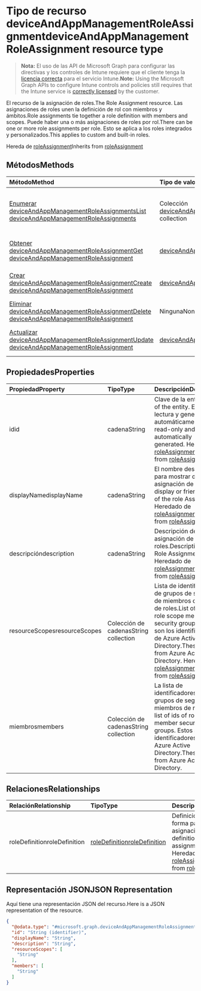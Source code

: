 # <a name="deviceandappmanagementroleassignment-resource-type"></a><span data-ttu-id="f9b2e-101">Tipo de recurso deviceAndAppManagementRoleAssignment</span><span class="sxs-lookup"><span data-stu-id="f9b2e-101">deviceAndAppManagementRoleAssignment resource type</span></span>

> <span data-ttu-id="f9b2e-102">**Nota:** El uso de las API de Microsoft Graph para configurar las directivas y los controles de Intune requiere que el cliente tenga la [licencia correcta](https://go.microsoft.com/fwlink/?linkid=839381) para el servicio Intune.</span><span class="sxs-lookup"><span data-stu-id="f9b2e-102">**Note:** Using the Microsoft Graph APIs to configure Intune controls and policies still requires that the Intune service is [correctly licensed](https://go.microsoft.com/fwlink/?linkid=839381) by the customer.</span></span>

<span data-ttu-id="f9b2e-103">El recurso de la asignación de roles.</span><span class="sxs-lookup"><span data-stu-id="f9b2e-103">The Role Assignment resource.</span></span> <span data-ttu-id="f9b2e-104">Las asignaciones de roles unen la definición de rol con miembros y ámbitos.</span><span class="sxs-lookup"><span data-stu-id="f9b2e-104">Role assignments tie together a role definition with members and scopes.</span></span> <span data-ttu-id="f9b2e-105">Puede haber una o más asignaciones de roles por rol.</span><span class="sxs-lookup"><span data-stu-id="f9b2e-105">There can be one or more role assignments per role.</span></span> <span data-ttu-id="f9b2e-106">Esto se aplica a los roles integrados y personalizados.</span><span class="sxs-lookup"><span data-stu-id="f9b2e-106">This applies to custom and built-in roles.</span></span>

<span data-ttu-id="f9b2e-107">Hereda de [roleAssignment](../resources/intune_rbac_roleassignment.md)</span><span class="sxs-lookup"><span data-stu-id="f9b2e-107">Inherits from [roleAssignment](../resources/intune_rbac_roleassignment.md)</span></span>

## <a name="methods"></a><span data-ttu-id="f9b2e-108">Métodos</span><span class="sxs-lookup"><span data-stu-id="f9b2e-108">Methods</span></span>
|<span data-ttu-id="f9b2e-109">Método</span><span class="sxs-lookup"><span data-stu-id="f9b2e-109">Method</span></span>|<span data-ttu-id="f9b2e-110">Tipo de valor devuelto</span><span class="sxs-lookup"><span data-stu-id="f9b2e-110">Return Type</span></span>|<span data-ttu-id="f9b2e-111">Descripción</span><span class="sxs-lookup"><span data-stu-id="f9b2e-111">Description</span></span>|
|:---|:---|:---|
|[<span data-ttu-id="f9b2e-112">Enumerar deviceAndAppManagementRoleAssignments</span><span class="sxs-lookup"><span data-stu-id="f9b2e-112">List deviceAndAppManagementRoleAssignments</span></span>](../api/intune_rbac_deviceandappmanagementroleassignment_list.md)|<span data-ttu-id="f9b2e-113">Colección [deviceAndAppManagementRoleAssignment](../resources/intune_rbac_deviceandappmanagementroleassignment.md)</span><span class="sxs-lookup"><span data-stu-id="f9b2e-113">[deviceAndAppManagementRoleAssignment](../resources/intune_rbac_deviceandappmanagementroleassignment.md) collection</span></span>|<span data-ttu-id="f9b2e-114">Enumere las propiedades y las relaciones de los objetos [deviceAndAppManagementRoleAssignment](../resources/intune_rbac_deviceandappmanagementroleassignment.md).</span><span class="sxs-lookup"><span data-stu-id="f9b2e-114">List properties and relationships of the [deviceAndAppManagementRoleAssignment](../resources/intune_rbac_deviceandappmanagementroleassignment.md) objects.</span></span>|
|[<span data-ttu-id="f9b2e-115">Obtener deviceAndAppManagementRoleAssignment</span><span class="sxs-lookup"><span data-stu-id="f9b2e-115">Get deviceAndAppManagementRoleAssignment</span></span>](../api/intune_rbac_deviceandappmanagementroleassignment_get.md)|[<span data-ttu-id="f9b2e-116">deviceAndAppManagementRoleAssignment</span><span class="sxs-lookup"><span data-stu-id="f9b2e-116">deviceAndAppManagementRoleAssignment</span></span>](../resources/intune_rbac_deviceandappmanagementroleassignment.md)|<span data-ttu-id="f9b2e-117">Lea las propiedades y las relaciones del objeto [deviceAndAppManagementRoleAssignment](../resources/intune_rbac_deviceandappmanagementroleassignment.md).</span><span class="sxs-lookup"><span data-stu-id="f9b2e-117">Read properties and relationships of the [deviceAndAppManagementRoleAssignment](../resources/intune_rbac_deviceandappmanagementroleassignment.md) object.</span></span>|
|[<span data-ttu-id="f9b2e-118">Crear deviceAndAppManagementRoleAssignment</span><span class="sxs-lookup"><span data-stu-id="f9b2e-118">Create deviceAndAppManagementRoleAssignment</span></span>](../api/intune_rbac_deviceandappmanagementroleassignment_create.md)|[<span data-ttu-id="f9b2e-119">deviceAndAppManagementRoleAssignment</span><span class="sxs-lookup"><span data-stu-id="f9b2e-119">deviceAndAppManagementRoleAssignment</span></span>](../resources/intune_rbac_deviceandappmanagementroleassignment.md)|<span data-ttu-id="f9b2e-120">Cree un objeto [deviceAndAppManagementRoleAssignment](../resources/intune_rbac_deviceandappmanagementroleassignment.md).</span><span class="sxs-lookup"><span data-stu-id="f9b2e-120">Create a new [deviceAndAppManagementRoleAssignment](../resources/intune_rbac_deviceandappmanagementroleassignment.md) object.</span></span>|
|[<span data-ttu-id="f9b2e-121">Eliminar deviceAndAppManagementRoleAssignment</span><span class="sxs-lookup"><span data-stu-id="f9b2e-121">Delete deviceAndAppManagementRoleAssignment</span></span>](../api/intune_rbac_deviceandappmanagementroleassignment_delete.md)|<span data-ttu-id="f9b2e-122">Ninguna</span><span class="sxs-lookup"><span data-stu-id="f9b2e-122">None</span></span>|<span data-ttu-id="f9b2e-123">Elimina un [deviceAndAppManagementRoleAssignment](../resources/intune_rbac_deviceandappmanagementroleassignment.md).</span><span class="sxs-lookup"><span data-stu-id="f9b2e-123">Deletes a [deviceAndAppManagementRoleAssignment](../resources/intune_rbac_deviceandappmanagementroleassignment.md).</span></span>|
|[<span data-ttu-id="f9b2e-124">Actualizar deviceAndAppManagementRoleAssignment</span><span class="sxs-lookup"><span data-stu-id="f9b2e-124">Update deviceAndAppManagementRoleAssignment</span></span>](../api/intune_rbac_deviceandappmanagementroleassignment_update.md)|[<span data-ttu-id="f9b2e-125">deviceAndAppManagementRoleAssignment</span><span class="sxs-lookup"><span data-stu-id="f9b2e-125">deviceAndAppManagementRoleAssignment</span></span>](../resources/intune_rbac_deviceandappmanagementroleassignment.md)|<span data-ttu-id="f9b2e-126">Actualice las propiedades de un objeto [deviceAndAppManagementRoleAssignment](../resources/intune_rbac_deviceandappmanagementroleassignment.md).</span><span class="sxs-lookup"><span data-stu-id="f9b2e-126">Update the properties of a [deviceAndAppManagementRoleAssignment](../resources/intune_rbac_deviceandappmanagementroleassignment.md) object.</span></span>|

## <a name="properties"></a><span data-ttu-id="f9b2e-127">Propiedades</span><span class="sxs-lookup"><span data-stu-id="f9b2e-127">Properties</span></span>
|<span data-ttu-id="f9b2e-128">Propiedad</span><span class="sxs-lookup"><span data-stu-id="f9b2e-128">Property</span></span>|<span data-ttu-id="f9b2e-129">Tipo</span><span class="sxs-lookup"><span data-stu-id="f9b2e-129">Type</span></span>|<span data-ttu-id="f9b2e-130">Descripción</span><span class="sxs-lookup"><span data-stu-id="f9b2e-130">Description</span></span>|
|:---|:---|:---|
|<span data-ttu-id="f9b2e-131">id</span><span class="sxs-lookup"><span data-stu-id="f9b2e-131">id</span></span>|<span data-ttu-id="f9b2e-132">cadena</span><span class="sxs-lookup"><span data-stu-id="f9b2e-132">String</span></span>|<span data-ttu-id="f9b2e-133">Clave de la entidad.</span><span class="sxs-lookup"><span data-stu-id="f9b2e-133">Key of the entity.</span></span> <span data-ttu-id="f9b2e-134">Es de solo lectura y generada automáticamente.</span><span class="sxs-lookup"><span data-stu-id="f9b2e-134">This is read-only and automatically generated.</span></span> <span data-ttu-id="f9b2e-135">Heredado de [roleAssignment](../resources/intune_rbac_roleassignment.md)</span><span class="sxs-lookup"><span data-stu-id="f9b2e-135">Inherited from [roleAssignment](../resources/intune_rbac_roleassignment.md)</span></span>|
|<span data-ttu-id="f9b2e-136">displayName</span><span class="sxs-lookup"><span data-stu-id="f9b2e-136">displayName</span></span>|<span data-ttu-id="f9b2e-137">cadena</span><span class="sxs-lookup"><span data-stu-id="f9b2e-137">String</span></span>|<span data-ttu-id="f9b2e-138">El nombre descriptivo o para mostrar de la asignación de roles.</span><span class="sxs-lookup"><span data-stu-id="f9b2e-138">The display or friendly name of the role Assignment.</span></span> <span data-ttu-id="f9b2e-139">Heredado de [roleAssignment](../resources/intune_rbac_roleassignment.md)</span><span class="sxs-lookup"><span data-stu-id="f9b2e-139">Inherited from [roleAssignment](../resources/intune_rbac_roleassignment.md)</span></span>|
|<span data-ttu-id="f9b2e-140">descripción</span><span class="sxs-lookup"><span data-stu-id="f9b2e-140">description</span></span>|<span data-ttu-id="f9b2e-141">cadena</span><span class="sxs-lookup"><span data-stu-id="f9b2e-141">String</span></span>|<span data-ttu-id="f9b2e-142">Descripción de la asignación de roles.</span><span class="sxs-lookup"><span data-stu-id="f9b2e-142">Description of the Role Assignment.</span></span> <span data-ttu-id="f9b2e-143">Heredado de [roleAssignment](../resources/intune_rbac_roleassignment.md)</span><span class="sxs-lookup"><span data-stu-id="f9b2e-143">Inherited from [roleAssignment](../resources/intune_rbac_roleassignment.md)</span></span>|
|<span data-ttu-id="f9b2e-144">resourceScopes</span><span class="sxs-lookup"><span data-stu-id="f9b2e-144">resourceScopes</span></span>|<span data-ttu-id="f9b2e-145">Colección de cadenas</span><span class="sxs-lookup"><span data-stu-id="f9b2e-145">String collection</span></span>|<span data-ttu-id="f9b2e-146">Lista de identificadores de grupos de seguridad de miembros del ámbito de roles.</span><span class="sxs-lookup"><span data-stu-id="f9b2e-146">List of ids of role scope member security groups.</span></span>  <span data-ttu-id="f9b2e-147">Estos son los identificadores de Azure Active Directory.</span><span class="sxs-lookup"><span data-stu-id="f9b2e-147">These are IDs from Azure Active Directory.</span></span> <span data-ttu-id="f9b2e-148">Heredado de [roleAssignment](../resources/intune_rbac_roleassignment.md)</span><span class="sxs-lookup"><span data-stu-id="f9b2e-148">Inherited from [roleAssignment](../resources/intune_rbac_roleassignment.md)</span></span>|
|<span data-ttu-id="f9b2e-149">miembros</span><span class="sxs-lookup"><span data-stu-id="f9b2e-149">members</span></span>|<span data-ttu-id="f9b2e-150">Colección de cadenas</span><span class="sxs-lookup"><span data-stu-id="f9b2e-150">String collection</span></span>|<span data-ttu-id="f9b2e-151">La lista de identificadores de grupos de seguridad de miembros de roles.</span><span class="sxs-lookup"><span data-stu-id="f9b2e-151">The list of ids of role member security groups.</span></span> <span data-ttu-id="f9b2e-152">Estos son los identificadores de Azure Active Directory.</span><span class="sxs-lookup"><span data-stu-id="f9b2e-152">These are IDs from Azure Active Directory.</span></span>|

## <a name="relationships"></a><span data-ttu-id="f9b2e-153">Relaciones</span><span class="sxs-lookup"><span data-stu-id="f9b2e-153">Relationships</span></span>
|<span data-ttu-id="f9b2e-154">Relación</span><span class="sxs-lookup"><span data-stu-id="f9b2e-154">Relationship</span></span>|<span data-ttu-id="f9b2e-155">Tipo</span><span class="sxs-lookup"><span data-stu-id="f9b2e-155">Type</span></span>|<span data-ttu-id="f9b2e-156">Descripción</span><span class="sxs-lookup"><span data-stu-id="f9b2e-156">Description</span></span>|
|:---|:---|:---|
|<span data-ttu-id="f9b2e-157">roleDefinition</span><span class="sxs-lookup"><span data-stu-id="f9b2e-157">roleDefinition</span></span>|[<span data-ttu-id="f9b2e-158">roleDefinition</span><span class="sxs-lookup"><span data-stu-id="f9b2e-158">roleDefinition</span></span>](../resources/intune_rbac_roledefinition.md)|<span data-ttu-id="f9b2e-159">Definición de rol del que forma parte esta asignación.</span><span class="sxs-lookup"><span data-stu-id="f9b2e-159">Role definition this assignment is part of.</span></span> <span data-ttu-id="f9b2e-160">Heredado de [roleAssignment](../resources/intune_rbac_roleassignment.md)</span><span class="sxs-lookup"><span data-stu-id="f9b2e-160">Inherited from [roleAssignment](../resources/intune_rbac_roleassignment.md)</span></span>|

## <a name="json-representation"></a><span data-ttu-id="f9b2e-161">Representación JSON</span><span class="sxs-lookup"><span data-stu-id="f9b2e-161">JSON Representation</span></span>
<span data-ttu-id="f9b2e-162">Aquí tiene una representación JSON del recurso.</span><span class="sxs-lookup"><span data-stu-id="f9b2e-162">Here is a JSON representation of the resource.</span></span>
<!-- {
  "blockType": "resource",
  "keyProperty": "id",
  "@odata.type": "microsoft.graph.deviceAndAppManagementRoleAssignment"
}
-->
``` json
{
  "@odata.type": "#microsoft.graph.deviceAndAppManagementRoleAssignment",
  "id": "String (identifier)",
  "displayName": "String",
  "description": "String",
  "resourceScopes": [
    "String"
  ],
  "members": [
    "String"
  ]
}
```



